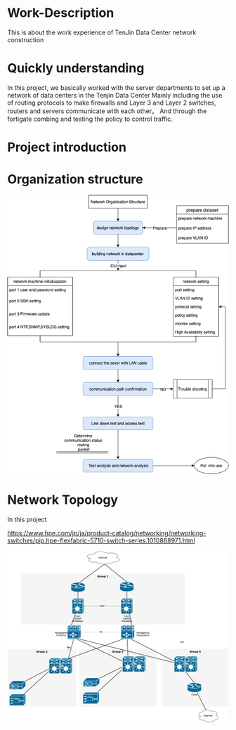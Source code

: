 # Work-Description
This is about the work experience of TenJin Data Center network construction

# Quickly understanding
In this project, we basically worked with the server departments to set up a network of data centers in the Tenjin Data Center
Mainly including the use of routing protocols to make firewalls and Layer 3 and Layer 2 switches, routers and servers communicate with each other。
And through the fortigate combing and testing the policy to control traffic.

# Project introduction

# Organization structure

![image](https://github.com/changwei7/Work-Description/blob/main/network%20organization%20structure.png)


# Network Topology
In this project

https://www.hpe.com/jp/ja/product-catalog/networking/networking-switches/pip.hpe-flexfabric-5710-switch-series.1010868971.html

![image](https://github.com/changwei7/Work-Description/blob/main/Network%20Topology.png)
